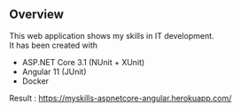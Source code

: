 ## Overview
This web application shows my skills in IT development.  
It has been created with  
- ASP.NET Core 3.1 (NUnit + XUnit)  
- Angular 11 (JUnit)     
- Docker  

Result :
https://myskills-aspnetcore-angular.herokuapp.com/
